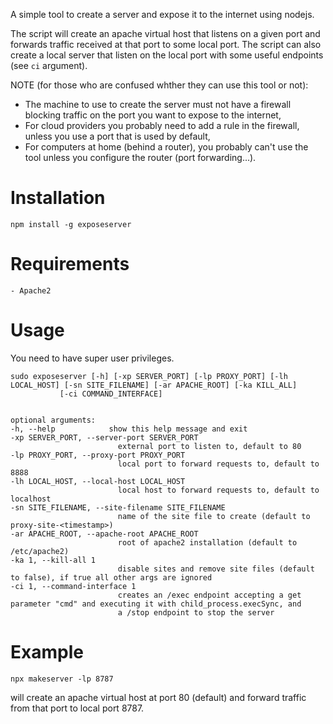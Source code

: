 A simple tool to create a server and expose it to the internet using nodejs.

The script will create an apache virtual host that listens on a given port and forwards traffic received at that port to some local port. The script can also create a local server that listen on the local port with some useful endpoints (see `ci` argument).

NOTE (for those who are confused whther they can use this tool or not):
 - The machine to use to create the server must not have a firewall blocking traffic on the port you want to expose to the internet,
 - For cloud providers you probably need to add a rule in the firewall, unless you use a port that is used by default,
 - For computers at home (behind a router), you probably can't use the tool unless you configure the router (port forwarding...).

# Installation

    npm install -g exposeserver

# Requirements

    - Apache2

# Usage
You need to have super user privileges.

    sudo exposeserver [-h] [-xp SERVER_PORT] [-lp PROXY_PORT] [-lh LOCAL_HOST] [-sn SITE_FILENAME] [-ar APACHE_ROOT] [-ka KILL_ALL]
               [-ci COMMAND_INTERFACE]


    optional arguments:
    -h, --help            show this help message and exit
    -xp SERVER_PORT, --server-port SERVER_PORT
                            external port to listen to, default to 80
    -lp PROXY_PORT, --proxy-port PROXY_PORT
                            local port to forward requests to, default to 8888
    -lh LOCAL_HOST, --local-host LOCAL_HOST
                            local host to forward requests to, default to localhost
    -sn SITE_FILENAME, --site-filename SITE_FILENAME
                            name of the site file to create (default to proxy-site-<timestamp>)
    -ar APACHE_ROOT, --apache-root APACHE_ROOT
                            root of apache2 installation (default to /etc/apache2)
    -ka 1, --kill-all 1
                            disable sites and remove site files (default to false), if true all other args are ignored
    -ci 1, --command-interface 1
                            creates an /exec endpoint accepting a get parameter "cmd" and executing it with child_process.execSync, and
                            a /stop endpoint to stop the server



# Example
    
    npx makeserver -lp 8787

will create an apache virtual host at port 80 (default) and forward traffic from that port to local port 8787.